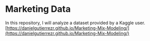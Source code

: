 # Marketing Data
In this repository, I will analyze a dataset provided by a Kaggle user. 
[https://danielgutierrezr.github.io/Marketing-Mix-Modeling/](https://danielgutierrezr.github.io/Marketing-Mix-Modeling/)
